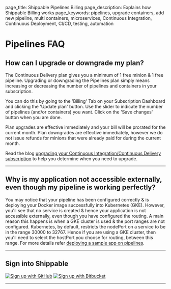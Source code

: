page_title: Shippable Pipelines Billing
page_description: Explains how Shippable  Billing works
page_keywords: pipelines, upgrade containers, add new pipeline, multi containers, microservices, Continuous Integration, Continuous Deployment, CI/CD, testing, automation

# Pipelines FAQ

## How can I upgrade or downgrade my plan?

The Continuous Delivery plan gives you a minimum of 1 free minion & 1 free pipeline. Upgrading or downgrading the Pipelines plan simply means increasing or decreasing the number of pipelines and containers in your subscription.

You can do this by going to the 'Billing' Tab on your Subscription Dashboard and clicking the 'Update plan' button. Use the slider to indicate the number of pipelines (and/or containers) you want. Click on the 'Save changes' button when you are done.

Plan upgrades are effective immediately and your bill will be prorated for the current month. Plan downgrades are effective immediately, however we do not issue refunds for minions that were already paid for during the current month.

Read the blog [upgrading your Continuous Integration/Continuous Delivery subscription](http://blog.shippable.com/how-to-upgrade-your-ci-cd-subscription) to help you determine when you need to upgrade.

* * * 

## Why is my application not accessible externally, even though my pipeline is working perfectly?

You may notice that your pipeline has been configured correctly & is deploying your Docker image successfully into Kubernetes (GKE). However, you'll see that no service is created & hence your application is not accessible externally, even though you have configured the routing. A main reason this happens is when a GKE cluster is used & the port ranges are not configured. Kubernetes, by default, restricts the nodePort on a service to be in the range 30000 to 32767. Hence if you are using a GKE cluster, then you'll need to select the hostPort you choose for routing, between this range. For more details refer [deploying a sample app on pipelines](http://docs.shippable.com/gs_deploy_sample/#add-cell-manifest).

* * * 

## Sign into Shippable

<div class="signup-buttons">
  <!--HubSpot Call-to-Action Code -->
  <span class="hs-cta-wrapper" id="hs-cta-wrapper-58244e44-4f25-4c2c-a7d7-4fa4380e9ba8">
      <span class="hs-cta-node hs-cta-58244e44-4f25-4c2c-a7d7-4fa4380e9ba8" id="hs-cta-58244e44-4f25-4c2c-a7d7-4fa4380e9ba8">
          <!--[if lte IE 8]><div id="hs-cta-ie-element"></div><![endif]-->
          <a href="http://cta-redirect.hubspot.com/cta/redirect/362403/58244e44-4f25-4c2c-a7d7-4fa4380e9ba8"  target="_blank" ><img class="hs-cta-img" id="hs-cta-img-58244e44-4f25-4c2c-a7d7-4fa4380e9ba8" style="border-width:0px;" src="https://no-cache.hubspot.com/cta/default/362403/58244e44-4f25-4c2c-a7d7-4fa4380e9ba8.png"  alt="Sign up with GitHub"/></a>
      </span>
      <script charset="utf-8" src="https://js.hscta.net/cta/current.js"></script>
      <script type="text/javascript">
          hbspt.cta.load(362403, '58244e44-4f25-4c2c-a7d7-4fa4380e9ba8', {});
      </script>
  </span>
  <!-- end HubSpot Call-to-Action Code -->
  <!--HubSpot Call-to-Action Code -->
  <span class="hs-cta-wrapper" id="hs-cta-wrapper-5ff5419f-8d4b-4147-9477-84aab100c24b">
      <span class="hs-cta-node hs-cta-5ff5419f-8d4b-4147-9477-84aab100c24b" id="hs-cta-5ff5419f-8d4b-4147-9477-84aab100c24b">
          <!--[if lte IE 8]><div id="hs-cta-ie-element"></div><![endif]-->
          <a href="http://cta-redirect.hubspot.com/cta/redirect/362403/5ff5419f-8d4b-4147-9477-84aab100c24b"  target="_blank" ><img class="hs-cta-img" id="hs-cta-img-5ff5419f-8d4b-4147-9477-84aab100c24b" style="border-width:0px;" src="https://no-cache.hubspot.com/cta/default/362403/5ff5419f-8d4b-4147-9477-84aab100c24b.png"  alt="Sign up with Bitbucket"/></a>
      </span>
      <script charset="utf-8" src="https://js.hscta.net/cta/current.js"></script>
      <script type="text/javascript">
          hbspt.cta.load(362403, '5ff5419f-8d4b-4147-9477-84aab100c24b', {});
      </script>
  </span>
  <!-- end HubSpot Call-to-Action Code -->
</div>

* * * 
